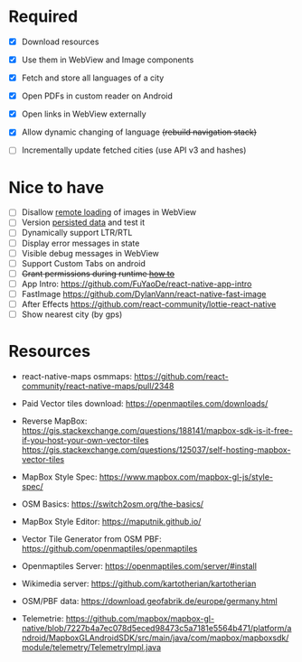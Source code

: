 # Required
- [x] Download resources
- [x] Use them in WebView and Image components 
- [x] Fetch and store all languages of a city
- [x] Open PDFs in custom reader on Android
- [x] Open links in WebView externally
- [x] Allow dynamic changing of language ~~(rebuild navigation stack)~~
- [ ] Incrementally update fetched cities (use API v3 and hashes)


# Nice to have
- [ ] Disallow [remote loading](https://www.html5rocks.com/en/tutorials/security/content-security-policy/
) of images in WebView
- [ ] Version [persisted data](https://github.com/rt2zz/redux-persist/blob/master/docs/migrations.md) and test it
- [ ] Dynamically support LTR/RTL
- [ ] Display error messages in state
- [ ] Visible debug messages in WebView
- [ ] Support Custom Tabs on android
- [ ] ~~Grant permissions during runtime [how to](https://facebook.github.io/react-native/docs/permissionsandroid)~~
- [ ] App Intro: https://github.com/FuYaoDe/react-native-app-intro
- [ ] FastImage https://github.com/DylanVann/react-native-fast-image
- [ ] After Effects https://github.com/react-community/lottie-react-native
- [ ] Show nearest city (by gps)

# Resources

- react-native-maps osmmaps: https://github.com/react-community/react-native-maps/pull/2348

- Paid Vector tiles download: https://openmaptiles.com/downloads/

- Reverse MapBox: https://gis.stackexchange.com/questions/188141/mapbox-sdk-is-it-free-if-you-host-your-own-vector-tiles https://gis.stackexchange.com/questions/125037/self-hosting-mapbox-vector-tiles
- MapBox Style Spec: https://www.mapbox.com/mapbox-gl-js/style-spec/

- OSM Basics: https://switch2osm.org/the-basics/
- MapBox Style Editor: https://maputnik.github.io/
- Vector Tile Generator from OSM PBF: https://github.com/openmaptiles/openmaptiles
- Openmaptiles Server: https://openmaptiles.com/server/#install
- Wikimedia server: https://github.com/kartotherian/kartotherian
- OSM/PBF data: https://download.geofabrik.de/europe/germany.html
- Telemetrie: https://github.com/mapbox/mapbox-gl-native/blob/7227b4a7ec078d5eced98473c5a7181e5564b471/platform/android/MapboxGLAndroidSDK/src/main/java/com/mapbox/mapboxsdk/module/telemetry/TelemetryImpl.java
